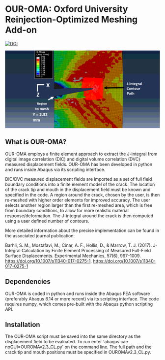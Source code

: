 OUR-OMA: Oxford University Reinjection-Optimized Meshing Add-on
===============================================


[![DOI](https://zenodo.org/badge/209754287.svg)](https://zenodo.org/badge/latestdoi/209754287)

![OUR-OMA](codevisual.png)

What is OUR-OMA?
-------------

OUR-OMA employs a finite element approach to extract the J-integral from digital 
image correlation (DIC) and digital volume correlation (DVC) measured displacement fields. 
OUR-OMA has been developed in python and runs inside Abaqus via its scripting interface.

DIC/DVC measured displacement fields are imported as a set of full field boundary conditions 
into a finite element model of the crack. The location of the crack 
tip and mouth in the displacement field must be known and specified in the code. A region 
around the crack, chosen by the user, is then re-meshed with higher order elements for improved accuracy. 
The user selects another region larger than the first re-meshed area, which is free from boundary conditions, 
to allow for more realistic material response/deformation. The J-integral around the crack is then computed using 
 a user defined number of contours. 
 
More detailed information about the precise implementation can be found in the 
associated journal publication:

Barhli, S. M., Mostafavi, M., Cinar, A. F., Hollis, D., & Marrow, T. J. (2017). J-Integral Calculation by Finite Element Processing of Measured Full-Field Surface Displacements. Experimental Mechanics, 57(6), 997–1009. https://doi.org/10.1007/s11340-017-0275-1. 
<https://doi.org/10.1007/s11340-017-0275-1>


Dependencies
------------

OUR-OMA is coded in python and runs inside the Abaqus FEA software (preferably Abaqus 6.14 or more recent) 
via its scripting interface. The code requires numpy, which comes pre-built with the Abaqus python scripting API.

Installation
-------------

The OUR-OMA script must be saved into the same directory as the displacement field to be evaluated.
To run enter 'abaqus cae noGUI=OUROMAv2.3_CL.py' on the command line. 
The full path and the crack tip and mouth positions must be specified in OUROMAv2.3_CL.py.
